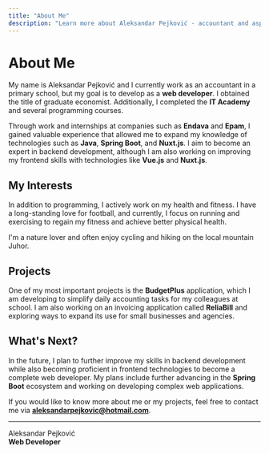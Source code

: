 ```yaml
---
title: "About Me"
description: "Learn more about Aleksandar Pejković - accountant and aspiring web developer."
---
```


# About Me

My name is Aleksandar Pejković and I currently work as an accountant in a primary school, but my goal is to develop as a **web developer**. I obtained the title of graduate economist. Additionally, I completed the **IT Academy** and several programming courses.

Through work and internships at companies such as **Endava** and **Epam**, I gained valuable experience that allowed me to expand my knowledge of technologies such as **Java**, **Spring Boot**, and **Nuxt.js**. I aim to become an expert in backend development, although I am also working on improving my frontend skills with technologies like **Vue.js** and **Nuxt.js**.

## My Interests

In addition to programming, I actively work on my health and fitness. I have a long-standing love for football, and currently, I focus on running and exercising to regain my fitness and achieve better physical health.

I'm a nature lover and often enjoy cycling and hiking on the local mountain Juhor.

## Projects

One of my most important projects is the **BudgetPlus** application, which I am developing to simplify daily accounting tasks for my colleagues at school. I am also working on an invoicing application called **ReliaBill** and exploring ways to expand its use for small businesses and agencies.

## What's Next?

In the future, I plan to further improve my skills in backend development while also becoming proficient in frontend technologies to become a complete web developer. My plans include further advancing in the **Spring Boot** ecosystem and working on developing complex web applications.

If you would like to know more about me or my projects, feel free to contact me via **[aleksandarpejkovic@hotmail.com](mailto:aleksandarpejkovic@hotmail.com)**.

---
Aleksandar Pejković  
**Web Developer**

